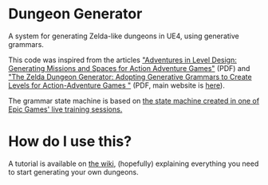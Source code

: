 # Dungeon Generator

A system for generating Zelda-like dungeons in UE4, using generative grammars.

This code was inspired from the articles ["Adventures in Level Design: Generating Missions and
Spaces for Action Adventure Games"](https://pdfs.semanticscholar.org/5716/8efaa56e7ee7742444a56c683e77738146cb.pdf) (PDF) and ["The Zelda Dungeon Generator: Adopting Generative Grammars to Create Levels for Action-Adventure Games
"](http://www.beckylavender.co.uk/uploads/1/5/1/4/15147006/zelda-dissertation.pdf) (PDF, main website is [here](http://www.beckylavender.co.uk/the-zelda-dungeon-generator.html)).

The grammar state machine is based on [the state machine created in one of Epic Games' live training sessions.](https://www.youtube.com/watch?v=hr9ybCCPw9Y)

# How do I use this?

A tutorial is available on [the wiki](https://github.com/Jay2645/DungeonMaker/wiki), (hopefully) explaining everything you need to start generating your own dungeons.
